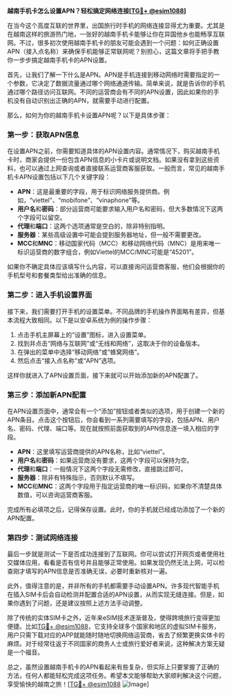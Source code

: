 **越南手机卡怎么设置APN？轻松搞定网络连接[[TG💪+ @esim1088](https://t.me/s/esim1088)]**

在当今这个高度互联的世界里，出国旅行时手机的网络连接显得尤为重要。尤其是在越南这样的旅游热门地，一张好的越南手机卡能够让你在异国他乡也能畅享互联网。不过，很多初次使用越南手机卡的朋友可能会遇到一个问题：如何正确设置APN（接入点名称）来确保手机能够正常联网呢？别担心，这篇文章将手把手教你一步步搞定越南手机卡的APN设置。

首先，让我们了解一下什么是APN。APN是手机连接到移动网络时需要指定的一个参数，它决定了数据流量通过哪个网络通道传输。简单来说，就是告诉你的手机通过哪个路径访问互联网。不同的运营商会有不同的APN设置，因此如果你的手机没有自动识别出正确的APN，就需要手动进行配置。

那么，如何为你的越南手机卡设置APN呢？以下是具体步骤：

### 第一步：获取APN信息

在设置APN之前，你需要知道具体的APN设置内容。通常情况下，购买越南手机卡时，商家会提供一份包含APN信息的小卡片或说明文档。如果没有拿到这些资料，也可以通过上网查询或者直接联系运营商客服获取。一般而言，常见的越南手机卡APN设置包括以下几个关键字段：

- **APN**：这是最重要的字段，用于标识网络服务提供商。例如，“viettel”、“mobifone”、“vinaphone”等。
- **用户名**和**密码**：部分运营商可能要求输入用户名和密码，但大多数情况下这两个字段可以留空。
- **代理**和**端口**：这两个选项通常是空白的，除非特别指明。
- **服务器**：某些高级设置中可能会提到服务器地址，但一般不需要更改。
- **MCC**和**MNC**：移动国家代码（MCC）和移动网络代码（MNC）是用来唯一标识运营商的数字组合，例如Viettel的MCC/MNC可能是“45201”。

如果你不确定具体应该填写什么内容，可以直接询问运营商客服，他们会根据你的手机型号和套餐类型给出准确的信息。

### 第二步：进入手机设置界面

接下来，我们需要打开手机的设置菜单。不同品牌的手机操作界面略有差异，但基本流程大致相同。以下是以安卓系统为例的操作步骤：

1. 点击手机主屏幕上的“设置”图标，进入设置菜单。
2. 找到并点击“网络与互联网”或“无线和网络”，这取决于你的设备版本。
3. 在弹出的菜单中选择“移动网络”或“蜂窝网络”。
4. 然后点击“接入点名称”或“APN”选项。

这样你就进入了APN设置页面，接下来就可以开始添加新的APN配置了。

### 第三步：添加新APN配置

在APN设置页面中，通常会有一个“添加”按钮或者类似的选项，用于创建一个新的APN条目。点击这个按钮后，你会看到一系列需要填写的字段，包括APN、用户名、密码、代理、端口等。现在就按照前面获取到的APN信息逐一填入相应的字段。

- **APN**：这里填写运营商提供的APN名称，比如“viettel”。
- **用户名**和**密码**：如果运营商没有要求，这两个字段可以保持为空。
- **代理**和**端口**：一般情况下这两个字段无需修改，直接跳过即可。
- **服务器**：除非有特殊指示，否则默认不填写。
- **MCC**和**MNC**：这两个字段用于指定运营商的唯一标识码，如果你不清楚具体数值，可以咨询运营商客服。

完成所有必填项之后，记得保存设置。此时，你的手机就已经成功添加了一个新的APN配置。

### 第四步：测试网络连接

最后一步就是测试一下是否成功连接到了互联网。你可以尝试打开网页或者使用社交媒体应用，看看是否有信号并且能够正常使用。如果发现仍然无法上网，可以检查刚才填写的APN信息是否准确无误，必要时重新核对一遍。

此外，值得注意的是，并非所有的手机都需要手动设置APN。许多现代智能手机在插入SIM卡后会自动检测并配置合适的APN设置，从而实现无缝连接。但是，如果你遇到了问题，还是建议按照上述方法手动调整。

除了传统的实体SIM卡之外，近年来eSIM技术逐渐普及，使得跨境旅行变得更加便捷。比如[TG💪+ @esim1088](https://t.me/s/esim1088)，它支持全球多个国家和地区的虚拟SIM卡服务，用户只需下载对应的APP就能随时随地切换网络运营商，省去了频繁更换实体卡的麻烦。对于经常往返于不同国家的商务人士或旅行爱好者来说，这种解决方案无疑是一个福音。

总之，虽然设置越南手机卡的APN看起来有些复杂，但实际上只要掌握了正确的方法，任何人都能轻松完成这项任务。希望本文能够帮助大家顺利解决这个问题，享受愉快的越南之旅！[[TG💪+ @esim1088](https://t.me/s/esim1088) ![Image](https://i.postimg.cc/4NQfJmqS/Snipaste-2025-05-13-00-14-12.png)]